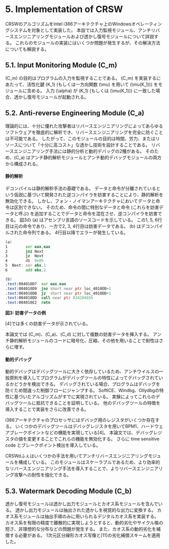# 5. Implementation of CRSW

CRSWのアルゴリズムをIntel i386アーキテクチャ上のWindowsオペレーティングシステムを対象として実装した。
本設では入力監視モジュール、アンチリバースエンジニアリングモジュールおよび透かし復号モジュールについて詳説する。
これらのモジュールの実装にはいくつか問題が発生するが、その解決方法についても解説する。


## 5.1. Input Monitoring Module \(C_m\)

\(C_m\) の目的はプログラムの入力を監視することである。
\(C_m\) を実装するにあたって、活性化鍵 \(K_1\) (もしくは一方向関数 \(\mu\) を用いて \(\mu(K_1)\)) をモジュールに含める。
入力 \(\alpha\) が \(K_1\) (もしくは \(\mu(K_1)\)) に一致した場合、透かし復号モジュールが起動される。


## 5.2. Anti-reverse Engineering Module \(C_a\)

理論的には、十分に優れた攻撃者はリバースエンジニアリングによってあらゆるソフトウェアを徹底的に解析でき、リバースエンジニアリングを完全に防ぐことは不可能である。
したがって、このモジュールの目的は時間、労力、またはリソースについて「十分に高コスト」な透かし技術を設計することである。
リバースエンジニアリング手法には静的分析と動的デバッグの2種がある。
そのため、\(C_a\) はアンチ静的解析モジュールとアンチ動的デバッグモジュールの両方から構成される。

#### 静的解析

<!-- textlint-disable -->
デコンパイルは静的解析手法の基礎である。
データと命令が分離されているという仮説に基づいて開発された逆コンパイラを妨害することにより、静的解析を無効化できる。
しかし、フォン・ノイマンアーキテクチャにおいてデータと命令は区別できない。
そのため、命令の間に特別なデータと命令 (これらを妨害データと呼ぶ) を追加することでデータと命令を混在させ、逆コンパイラを妨害できる。
図3の (a) はアセンブリ言語のソースコードを示している。
この1, 5, 6行目は元の命令であり、一方で2, 3, 4行目は妨害データである。
(b) はデコンパイルされた命令列である。
4行目以降でエラーが発生している。
<!-- textlint-enable -->


```asm
(a)
1        xor eax,eax
2        jnz Next
3        jz  Next
4        db  0e8h
5  Next: xor ebx,1
6        add ebx,2

(b)
.text:004010D7  xor eax,eax
.text:004010D9  jnz short near ptr loc_4010DD+1
.text:004010DB  jz  short near ptr loc_4010DD+1
.text:004010DD  call near ptr 83420465h
.text:004010E2  retn
```

**図3: 妨害データの例**

[4]では多くの妨害データが示されている。

本論文では \(C_m\)、\(C_a\)、\(C_d\) に対して複数の妨害データを挿入する。
アンチ静的解析モジュールのコードに暗号化、圧縮、その他を用いることで耐性はさらに増す。

#### 動的デバッグ

動的デバッグはデバッグツールに大きく依存しているため、アンチウイルスの一般原則を導入してプログラムがデバッグツールの特性によってデバッグされているかどうかを検出できる。
デバッグされている場合、プログラムはデバッグを防ぐため間違った制御フローにジャンプする。
SoftICE、Windbg、Ollydbgの特性に基づいたアルゴリズムがすでに実現されている。
実験によってこれらのデバッグツールに抵抗できることを証明している。
他のデバッグツールの特徴を導入することで実装をさらに改善できる。

i386アーキテクチャのプロセッサにはデバッグ用のレジスタがいくつか存在する。
いくつかのデバッグツールはデバッグレジスタを用いてBPM1、ハードウェアブレークポイントなどの機能を実現している[4]。
本論文では、デバッグレジスタの値を変更することでこれらの機能を無効化する。
さらに time sensitive code とブレークポイント検出を導入している。

CRSWdふぇはいくつかの手法を用いてアンチリバースエンジニアリングモジュールを構成している。
このモジュールはスケーラブルであるため、より効率的なリバースエンジニアリング手法を導入することで、よりリバースエンジニアリング攻撃への耐性を強化できる。


## 5.3. Watermark Decoding Module \(C_b\)

透かし復号モジュールは透かし出力モジュールとカオス系モジュールを含んでいる。
透かし出力モジュールは抽出された透かしを視覚的な出力に変換する。
カオス系モジュールは抽出手順のみに用いられるデジタルカオス系を実装する。
カオス系を有限の精度で離散的に実現しようとすると、動的劣化やサイクル帳の短さ、非理想的な分布などの問題が発生する。
また、カオス系の動的劣化を補償する必要がある。
1次元区分線形カオス写像と[11]の劣化補償スキームを適用した。
